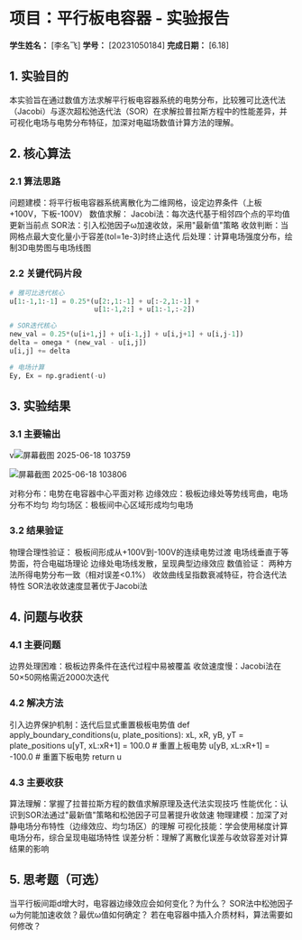 # 项目：平行板电容器 - 实验报告

**学生姓名：** [李名飞] **学号：** [20231050184] **完成日期：** [6.18]

## 1. 实验目的
本实验旨在通过数值方法求解平行板电容器系统的电势分布，比较雅可比迭代法（Jacobi）与逐次超松弛迭代法（SOR）在求解拉普拉斯方程中的性能差异，并可视化电场与电势分布特征，加深对电磁场数值计算方法的理解。


## 2. 核心算法
### 2.1 算法思路
问题建模：将平行板电容器系统离散化为二维网格，设定边界条件（上板+100V，下板-100V）
数值求解：
Jacobi法：每次迭代基于相邻四个点的平均值更新当前点
SOR法：引入松弛因子ω加速收敛，采用"最新值"策略
收敛判断：当网格点最大变化量小于容差(tol=1e-3)时终止迭代
后处理：计算电场强度分布，绘制3D电势图与电场线图
### 2.2 关键代码片段
```python
# 雅可比迭代核心
u[1:-1,1:-1] = 0.25*(u[2:,1:-1] + u[:-2,1:-1] + 
                     u[1:-1,2:] + u[1:-1,:-2])

# SOR迭代核心
new_val = 0.25*(u[i+1,j] + u[i-1,j] + u[i,j+1] + u[i,j-1])
delta = omega * (new_val - u[i,j])
u[i,j] += delta

# 电场计算
Ey, Ex = np.gradient(-u)
```

## 3. 实验结果

### 3.1 主要输出
v![屏幕截图 2025-06-18 103759](https://github.com/user-attachments/assets/b929290d-4c89-4921-afc3-a0d19ad88880)

![屏幕截图 2025-06-18 103806](https://github.com/user-attachments/assets/acd27b70-0372-48f9-8e8c-49cd90198a01)

对称分布：电势在电容器中心平面对称
边缘效应：极板边缘处等势线弯曲，电场分布不均匀
均匀场区：极板间中心区域形成均匀电场
### 3.2 结果验证
物理合理性验证：
极板间形成从+100V到-100V的连续电势过渡
电场线垂直于等势面，符合电磁场理论
边缘处电场线发散，呈现典型边缘效应
数值验证：
两种方法所得电势分布一致（相对误差<0.1%）
收敛曲线呈指数衰减特征，符合迭代法特性
SOR法收敛速度显著优于Jacobi法

## 4. 问题与收获
### 4.1 主要问题
边界处理困难：极板边界条件在迭代过程中易被覆盖
收敛速度慢：Jacobi法在50×50网格需近2000次迭代

### 4.2 解决方法
引入边界保护机制：迭代后显式重置极板电势值
def apply_boundary_conditions(u, plate_positions):
    xL, xR, yB, yT = plate_positions
    u[yT, xL:xR+1] = 100.0  # 重置上板电势
    u[yB, xL:xR+1] = -100.0 # 重置下板电势
    return u
### 4.3 主要收获
算法理解：掌握了拉普拉斯方程的数值求解原理及迭代法实现技巧
性能优化：认识到SOR法通过"最新值"策略和松弛因子可显著提升收敛速
物理建模：加深了对静电场分布特性（边缘效应、均匀场区）的理解
可视化技能：学会使用梯度计算电场分布，综合呈现电磁场特性
误差分析：理解了离散化误差与收敛容差对计算结果的影响
## 5. 思考题（可选）
当平行板间距d增大时，电容器边缘效应会如何变化？为什么？
SOR法中松弛因子ω为何能加速收敛？最优ω值如何确定？
若在电容器中插入介质材料，算法需要如何修改？
